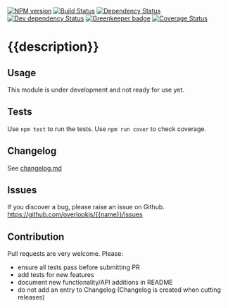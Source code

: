 [![NPM version](https://img.shields.io/npm/v/@overlook/{{name}}.svg)](https://www.npmjs.com/package/@overlook/{{name}})
[![Build Status](https://img.shields.io/travis/overlookjs/{{name}}/master.svg)](http://travis-ci.org/overlookjs/{{name}})
[![Dependency Status](https://img.shields.io/david/overlookjs/{{name}}.svg)](https://david-dm.org/overlookjs{{name}})
[![Dev dependency Status](https://img.shields.io/david/dev/overlookjs/{{name}}.svg)](https://david-dm.org/overlookjs/{{name}})
[![Greenkeeper badge](https://badges.greenkeeper.io/overlookjs/{{name}}.svg)](https://greenkeeper.io/)
[![Coverage Status](https://img.shields.io/coveralls/overlookjs/{{name}}/master.svg)](https://coveralls.io/r/overlookjs/{{name}})

# {{description}}

## Usage

This module is under development and not ready for use yet.

## Tests

Use `npm test` to run the tests. Use `npm run cover` to check coverage.

## Changelog

See [changelog.md](https://github.com/overlookjs/{{name}}/blob/master/changelog.md)

## Issues

If you discover a bug, please raise an issue on Github. https://github.com/overlookjs/{{name}}/issues

## Contribution

Pull requests are very welcome. Please:

* ensure all tests pass before submitting PR
* add tests for new features
* document new functionality/API additions in README
* do not add an entry to Changelog (Changelog is created when cutting releases)
